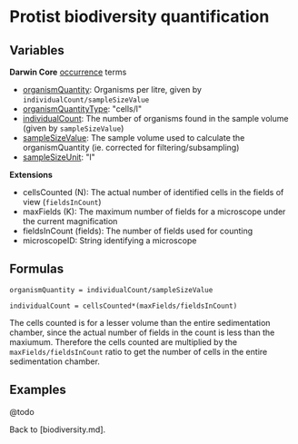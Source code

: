 # Protist biodiversity quantification

## Variables

**Darwin Core** [occurrence](https://dwc.tdwg.org/terms/#occurrence) terms

* [organismQuantity](http://rs.tdwg.org/dwc/terms/organismQuantity): Organisms per litre, given by `individualCount/sampleSizeValue`
* [organismQuantityType](http://rs.tdwg.org/dwc/terms/organismQuantityType): "cells/l"
* [individualCount](http://rs.tdwg.org/dwc/terms/individualCount): The number of organisms found in the sample volume (given by `sampleSizeValue`)
* [sampleSizeValue](http://rs.tdwg.org/dwc/terms/sampleSizeValue): The sample volume used to calculate the organismQuantity (ie. corrected for filtering/subsampling)
* [sampleSizeUnit](http://rs.tdwg.org/dwc/terms/sampleSizeUnit): "l"

**Extensions**
* cellsCounted (N): The actual number of identified cells in the fields of view (`fieldsInCount`)​
* maxFields (K): The maximum number of fields for a microscope under the current magnification
* fieldsInCount (fields): The number of fields used for counting
* microscopeID: String identifying a microscope

## Formulas

`organismQuantity = individualCount/sampleSizeValue`

`individualCount = cellsCounted*(maxFields/fieldsInCount)`

The cells counted is for a lesser volume than the entire sedimentation chamber, since the actual number of fields in the count is less than the maxiumum. Therefore the cells counted are multiplied by the `maxFields/fieldsInCount` ratio to get the number of cells in the entire sedimentation chamber.

## Examples
@todo

Back to [biodiversity.md].
